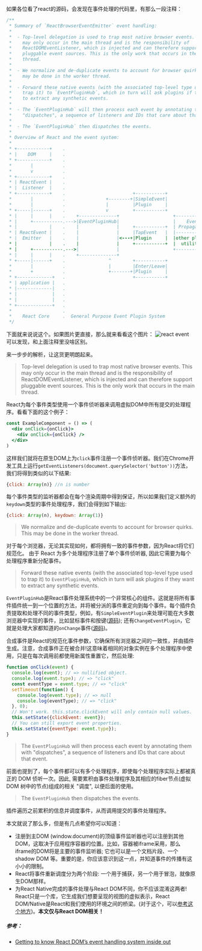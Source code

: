 如果各位看了react的源码，会发现在事件处理的代码里，有那么一段注释：
```js
/**
 * Summary of `ReactBrowserEventEmitter` event handling:
 *
 *  - Top-level delegation is used to trap most native browser events. This
 *    may only occur in the main thread and is the responsibility of
 *    ReactDOMEventListener, which is injected and can therefore support
 *    pluggable event sources. This is the only work that occurs in the main
 *    thread.
 *
 *  - We normalize and de-duplicate events to account for browser quirks. This
 *    may be done in the worker thread.
 *
 *  - Forward these native events (with the associated top-level type used to
 *    trap it) to `EventPluginHub`, which in turn will ask plugins if they want
 *    to extract any synthetic events.
 *
 *  - The `EventPluginHub` will then process each event by annotating them with
 *    "dispatches", a sequence of listeners and IDs that care about that event.
 *
 *  - The `EventPluginHub` then dispatches the events.
 *
 * Overview of React and the event system:
 *
 * +------------+    .
 * |    DOM     |    .
 * +------------+    .
 *       |           .
 *       v           .
 * +------------+    .
 * | ReactEvent |    .
 * |  Listener  |    .
 * +------------+    .                         +-----------+
 *       |           .               +--------+|SimpleEvent|
 *       |           .               |         |Plugin     |
 * +-----|------+    .               v         +-----------+
 * |     |      |    .    +--------------+                    +------------+
 * |     +-----------.--->|EventPluginHub|                    |    Event   |
 * |            |    .    |              |     +-----------+  | Propagators|
 * | ReactEvent |    .    |              |     |TapEvent   |  |------------|
 * |  Emitter   |    .    |              |<---+|Plugin     |  |other plugin|
 * |            |    .    |              |     +-----------+  |  utilities |
 * |     +-----------.--->|              |                    +------------+
 * |     |      |    .    +--------------+
 * +-----|------+    .                ^        +-----------+
 *       |           .                |        |Enter/Leave|
 *       +           .                +-------+|Plugin     |
 * +-------------+   .                         +-----------+
 * | application |   .
 * |-------------|   .
 * |             |   .
 * |             |   .
 * +-------------+   .
 *                   .
 *    React Core     .  General Purpose Event Plugin System
 */
```
下面就来说说这个。如果图片更直接，那么就来看看这个图片：
![react event ](https://upload-images.jianshu.io/upload_images/1331779-84a49262eb9dd4c2.png?imageMogr2/auto-orient/strip%7CimageView2/2/w/1240)
可以发现，和上面注释里没啥区别。

来一步步的解析，让这货更明朗起来。
> Top-level delegation is used to trap most native browser events. This may only occur in the main thread and is the responsibility of
ReactDOMEventListener, which is injected and can therefore support
pluggable event sources. This is the only work that occurs in the main thread.

React为每个事件类型使用一个事件侦听器来调用虚拟DOM中所有提交的处理程序。看看下面的这个例子：
```jsx
const ExampleComponent = () => (
  <div onClick={onClick}>
    <div onClick={onClick} />
  </div>
)
```
这样我们就将在原生DOM上为`click`事件注册一个事件侦听器。我们在Chrome开发工具上运行`getEventListeners(document.querySelector('button'))`方法，我们将得到类似的以下结果:
```js
{click: Array(n)} //n is number
```
每个事件类型的监听器都会在每个渲染周期中得到保证，所以如果我们定义额外的`keydown`类型的事件处理程序，我们会得到如下输出:
```js
{click: Array(n), keydown: Array(1)}
```

> We normalize and de-duplicate events to account for browser quirks. This may be done in the worker thread.

对于每个浏览器，无论其实现如何，都将拥有一致的事件参数，因为React将它们规范化。
由于 React 为多个处理程序注册了单个事件侦听器, 因此它需要为每个处理程序重新分配事件。
> Forward these native events (with the associated top-level type used to trap it) to `EventPluginHub`, which in turn will ask plugins if they want to extract any synthetic events.

`EventPluginHub`是React事件处理系统中的一个非常核心的组件。这就是将所有事件插件统一到一个位置的方法，并将被分派的事件重定向到每个事件。每个插件负责提取和处理不同的事件类型，例如，有`SimpleEventPlugin`来处理可能在大多数浏览器中实现的事件，比如鼠标事件和按键([源码](https://github.com/facebook/react/tree/master/packages/react-dom/src/events)); 还有`ChangeEventPlugin`，它就是处理大家都知道的`onChange`事件([源码](https://github.com/facebook/react/blob/master/packages/react-dom/src/events/ChangeEventPlugin.js))。

合成事件是React的规范化事件参数，它确保所有浏览器之间的一致性，并由插件生成。注意，合成事件正在被合并!这意味着相同的对象实例在多个处理程序中使用，只是在每次调用前都使用新属性重置它，然后处理:
```jsx
function onClick(event) {
  console.log(event); // => nullified object.
  console.log(event.type); // => "click"
  const eventType = event.type; // => "click"
  setTimeout(function() {
    console.log(event.type); // => null
    console.log(eventType); // => "click"
  }, 0);
  // Won't work. this.state.clickEvent will only contain null values.
  this.setState({clickEvent: event});
  // You can still export event properties.
  this.setState({eventType: event.type});
}
```

> The `EventPluginHub` will then process each event by annotating them with "dispatches", a sequence of listeners and IDs that care about that event.

前面也提到了，每个事件都可以有多个处理程序，即使每个处理程序实际上都被真正的 DOM 侦听一次。因此, 需要累积由事件处理程序及其相应的fiber节点(虚拟 DOM 树中的节点)组成的相关 "调度", 以便后面的使用。
> The `EventPluginHub` then dispatches the events.

插件遍历之前累积的信息并调度事件，从而调用提交的事件处理程序。

本文就说了那么多，但是有几点希望你可以知道：
- 注册到主DOM (window.document)的顶级事件监听器也可以注册到其他DOM，这取决于应用程序容器的位置。比如，容器被iframe采用，那么iframe的DOM将是主要的事件监听器; 它也可以是一个文档片段、一个shadow DOM 等。重要的是，你应该意识到这一点，并知道事件的传播有这小小的限制。
- React将事件重新调度分为两个阶段: 一个用于捕获，另一个用于冒泡，就像原生DOM那样。
- 为React Native完成的事件处理与React DOM不同，你不应该混淆这两者! React只是一个库，它生成我们想要呈现的视图的虚拟表示，React DOM/Native是React和我们使用的环境之间的桥梁。(对于这个，可以[参考这个地方](https://github.com/xiaohesong/til/blob/master/front-end/react/overreact/How-Does-setState-Know-What-to-Do.md))。**本文仅与React DOM相关！** 


##### 参考：

- [Getting to know React DOM’s event handling system inside out](https://medium.com/the-guild/getting-to-know-react-doms-event-handling-system-inside-out-378c44d2a5d0)
